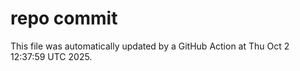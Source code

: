 # repo commit

This file was automatically updated by a GitHub Action at Thu Oct  2 12:37:59 UTC 2025.
